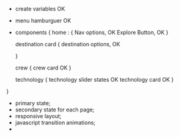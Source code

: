 - create variables OK
- menu hamburguer  OK    

- components {
    home : {
        Nav options,    OK
        Explore Button, OK
    }

    destination card {
        destination options, OK

    }   

    crew {
        crew card OK
    }

    technology {
        technology slider states OK
        technology card OK
    }

}
- primary state;
- secondary state for each page;
- responsive layout;
- javascript transition animations;
- 
